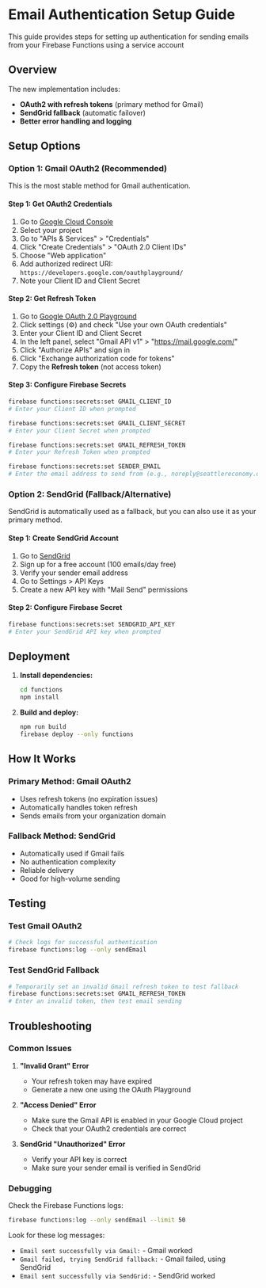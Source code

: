# Email Authentication Setup Guide

This guide provides steps for setting up authentication for sending emails from your Firebase Functions using a service account

## Overview

The new implementation includes:
- **OAuth2 with refresh tokens** (primary method for Gmail)
- **SendGrid fallback** (automatic failover)
- **Better error handling and logging**

## Setup Options

### Option 1: Gmail OAuth2 (Recommended)

This is the most stable method for Gmail authentication.

#### Step 1: Get OAuth2 Credentials

1. Go to [Google Cloud Console](https://console.cloud.google.com/)
2. Select your project
3. Go to "APIs & Services" > "Credentials"
4. Click "Create Credentials" > "OAuth 2.0 Client IDs"
5. Choose "Web application"
6. Add authorized redirect URI: `https://developers.google.com/oauthplayground/`
7. Note your Client ID and Client Secret

#### Step 2: Get Refresh Token

1. Go to [Google OAuth 2.0 Playground](https://developers.google.com/oauthplayground/)
2. Click settings (⚙️) and check "Use your own OAuth credentials"
3. Enter your Client ID and Client Secret
4. In the left panel, select "Gmail API v1" > "https://mail.google.com/"
5. Click "Authorize APIs" and sign in
6. Click "Exchange authorization code for tokens"
7. Copy the **Refresh token** (not access token)

#### Step 3: Configure Firebase Secrets

```bash
firebase functions:secrets:set GMAIL_CLIENT_ID
# Enter your Client ID when prompted

firebase functions:secrets:set GMAIL_CLIENT_SECRET
# Enter your Client Secret when prompted

firebase functions:secrets:set GMAIL_REFRESH_TOKEN
# Enter your Refresh Token when prompted

firebase functions:secrets:set SENDER_EMAIL
# Enter the email address to send from (e.g., noreply@seattlereconomy.org)
```

### Option 2: SendGrid (Fallback/Alternative)

SendGrid is automatically used as a fallback, but you can also use it as your primary method.

#### Step 1: Create SendGrid Account

1. Go to [SendGrid](https://sendgrid.com/)
2. Sign up for a free account (100 emails/day free)
3. Verify your sender email address
4. Go to Settings > API Keys
5. Create a new API key with "Mail Send" permissions

#### Step 2: Configure Firebase Secret

```bash
firebase functions:secrets:set SENDGRID_API_KEY
# Enter your SendGrid API key when prompted
```

## Deployment

1. **Install dependencies:**
   ```bash
   cd functions
   npm install
   ```

2. **Build and deploy:**
   ```bash
   npm run build
   firebase deploy --only functions
   ```

## How It Works

### Primary Method: Gmail OAuth2
- Uses refresh tokens (no expiration issues)
- Automatically handles token refresh
- Sends emails from your organization domain

### Fallback Method: SendGrid
- Automatically used if Gmail fails
- No authentication complexity
- Reliable delivery
- Good for high-volume sending

## Testing

### Test Gmail OAuth2
```bash
# Check logs for successful authentication
firebase functions:log --only sendEmail
```

### Test SendGrid Fallback
```bash
# Temporarily set an invalid Gmail refresh token to test fallback
firebase functions:secrets:set GMAIL_REFRESH_TOKEN
# Enter an invalid token, then test email sending
```

## Troubleshooting

### Common Issues

1. **"Invalid Grant" Error**
   - Your refresh token may have expired
   - Generate a new one using the OAuth Playground

2. **"Access Denied" Error**
   - Make sure the Gmail API is enabled in your Google Cloud project
   - Check that your OAuth2 credentials are correct

3. **SendGrid "Unauthorized" Error**
   - Verify your API key is correct
   - Make sure your sender email is verified in SendGrid

### Debugging

Check the Firebase Functions logs:
```bash
firebase functions:log --only sendEmail --limit 50
```

Look for these log messages:
- `Email sent successfully via Gmail:` - Gmail worked
- `Gmail failed, trying SendGrid fallback:` - Gmail failed, using SendGrid
- `Email sent successfully via SendGrid:` - SendGrid worked
